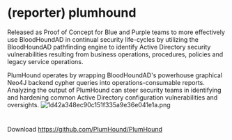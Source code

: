 # (reporter) plumhound
Released as Proof of Concept for Blue and Purple teams to more effectively use BloodHoundAD in continual security life-cycles by utilizing the BloodHoundAD pathfinding engine to identify Active Directory security vulnerabilities resulting from business operations, procedures, policies and legacy service operations.

PlumHound operates by wrapping BloodHoundAD's powerhouse graphical Neo4J backend cypher queries into operations-consumable reports. Analyzing the output of PlumHound can steer security teams in identifying and hardening common Active Directory configuration vulnerabilities and oversights.
![1d42a348ec90c151f335a9e36e041e1a.png](../../_resources/1d42a348ec90c151f335a9e36e041e1a.png)

#
Download
https://github.com/PlumHound/PlumHound